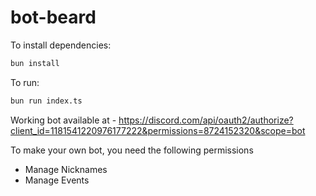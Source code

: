 # bot-beard

To install dependencies:

```bash
bun install
```

To run:

```bash
bun run index.ts
```

Working bot available at - https://discord.com/api/oauth2/authorize?client_id=1181541220976177222&permissions=8724152320&scope=bot

To make your own bot, you need the following permissions
 
- Manage Nicknames
- Manage Events

